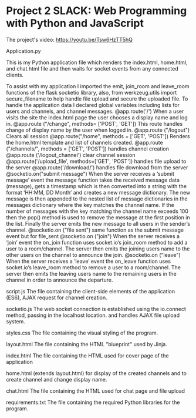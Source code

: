 # Project 2 SLACK: Web Programming with Python and JavaScript

The project's video: https://youtu.be/Tsw6HzTT5hQ

Application.py

This is my Python application file which renders the index.html, home.html, and chat.html file and then waits for socket events from any connected clients.

To assist with my application I imported the emit, join_room and leave_room functions of the flask socketio library, also, from werkzeug.utils import secure_filename  to help handle file upload and secure the uploaded file.  To handle the application data I declared global variables including lists for users and channels, and channel messages.
@app.route('/')
When a user visits the site the index.html page the user chooses a display name and log in.
@app.route ("/change", methods= ['POST', 'GET'])
This route handles change of display name by the user when logged in.
@app.route ("/logout")
Clears all session
@app.route("/home", methods = ['GET', 'POST'])
Renders the home.html template and list of channels created.
@app.route ("/channels/<channel>", methods = ['GET', 'POST'])
handles channel creation
@app.route ('/logout_channel')
clear channel session
@app.route('/upload_file', methods=['GET', 'POST'])
handles file upload to the server
@app.route('/download/<filename>')
handles file download from the server
@socketio.on("submit message")
When the server receives a ‘submit message’ event the message function takes the received message data (message), gets a timestamp which is then converted into a string with the format ‘HH:MM, DD Month’ and creates a new message dictionary. The new message is then appended to the nested list of message dictionaries in the messages dictionary where the key matches the channel name. If the number of messages with the key matching the channel name exceeds 100 then the pop() method is used to remove the message at the first position in the list. Finally the server emits the new message to all users in the sender’s channel.
@socketio.on ("file sent")
same function as the submit message event but for file_sent
@socketio.on ("join")
When the server receives a ‘join’ event the on_join function uses socket.io’s join_room method to add a user to a room/channel. The server then emits the joining users name to the other users on the channel to announce the join.
@socketio.on ("leave")
When the server receives a ‘leave’ event the on_leave function uses socket.io’s leave_room method to remove a user to a room/channel. The server then emits the leaving users name to the remaining users in the channel in order to announce the departure.

script.js
The file containing the client-side elements of the application (ES6), AJAX request for channel creation.

socketio.js
The web socket connection is established using the io.connect method, passing in the localhost location. and handles AJAX file upload system.

styles.css
The file containing the visual styling of the program.

layout.html
The file containing the HTML "blueprint" used by Jinja.

index.html
The file containing the HTML used for cover page of the application

home.html
(extends layout.html) for display of the created channels and to create channel and change display name.

chat.html
The file containing the HTML used for chat page and file upload

requirements.txt
The file containing the required Python libraries for the program.
